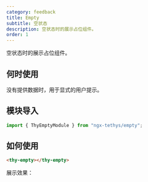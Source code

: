 ```yaml
---
category: feedback
title: Empty
subtitle: 空状态
description: 空状态时的展示占位组件。
order: 1
---
```


<div class="dg-alert dg-alert-info">空状态时的展示占位组件。</div>

## 何时使用

没有提供数据时，用于显式的用户提示。

## 模块导入
```ts
import { ThyEmptyModule } from "ngx-tethys/empty";
```

## 如何使用
```html
<thy-empty></thy-empty>
```
展示效果：
<example name="thy-empty-basic-example" inline>

